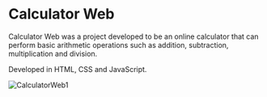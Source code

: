 # Calculator Web

Calculator Web was a project developed to be an online calculator that can perform basic arithmetic operations such as addition, subtraction, multiplication and division.

Developed in HTML, CSS and JavaScript.

![CalculatorWeb1](https://user-images.githubusercontent.com/110068135/196528879-4174591a-c123-4a1e-a59f-8aaa88660d62.png)

